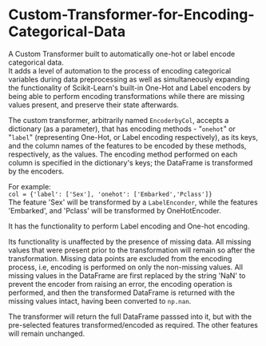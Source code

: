 # Custom-Transformer-for-Encoding-Categorical-Data
A Custom Transformer built to automatically one-hot or label encode categorical data. <br />
It adds a level of automation to the process of encoding categorical variables during data preprocessing as well as simultaneously expanding the functionality of Scikit-Learn's built-in One-Hot and Label encoders by being able to perform encoding transformations while there are missing values present, and preserve their state afterwards.

The custom transformer, arbitrarily named `EncoderbyCol`, accepts a dictionary (as a parameter), that has encoding methods - "`onehot`" or "`label`" (representing One-Hot, or Label encoding respectively), as its keys, and the column names of the features to be encoded by these methods, respectively, as the values. 
The encoding method performed on each column is specified in the dictionary's keys; the DataFrame is transformed by the encoders.

For example: <br />
 `col = {'label': ['Sex'], 'onehot': ['Embarked','Pclass']}` <br />
The feature 'Sex' will be transformed by a `LabelEnconder`, while the features 'Embarked', and 'Pclass' will be transformed by OneHotEncoder.

It has the functionality to perform Label encoding and One-hot encoding.

Its functionality is unaffected by the presence of missing data. All missing values that were present prior to the transformation will remain so after the transformation. Missing data points are excluded from the encoding process, i.e, encoding is performed on only the non-missing values. 
All missing values in the DataFrame are first replaced by the string 'NaN' to prevent the encoder from raising an error, the encoding operation is performed, and then the transformed DataFrame is returned with the missing values intact, having been converted to `np.nan`.

The transformer will return the full DataFrame passsed into it, but with the pre-selected features transformed/encoded as required. The other features will remain unchanged.
